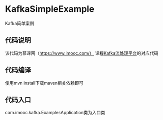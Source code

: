 # KafkaSimpleExample
Kafka简单案例

## 代码说明
该代码为慕课网（https://www.imooc.com/） 课程[Kafka流处理平台](https://www.imooc.com/learn/1043)的对应代码

## 代码编译
使用mvn install下载maven相关依赖即可

## 代码入口
com.imooc.kafka.ExamplesApplication类为入口类
